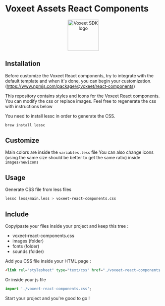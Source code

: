 Voxeet Assets React Components
=====================

<p align="center">
<img src="https://www.voxeet.com/wp-content/themes/wp-theme/assets/images/logo.svg" alt="Voxeet SDK logo" title="Voxeet SDK logo" width="100"/>
</p>

## Installation

Before customize the Voxeet React components, try to integrate with the default template and when it's done, you can begin your customization. (https://www.npmjs.com/package/@voxeet/react-components)

This repository contains styles and icons for the Voxeet React components. You can modify the css or replace images.
Feel free to regenerate the css with instructions below

You need to install lessc in order to generate the CSS.

```bash
brew install lessc
```

## Customize

Main colors are inside the ``variables.less`` file
You can also change icons (using the same size should be better to get the same ratio) inside ``images/newicons``

## Usage

Generate CSS file from less files

```bash
lessc less/main.less > voxeet-react-components.css
```

## Include

Copy/paste your files inside your project and keep this tree :

- voxeet-react-components.css
- images (folder)
- fonts (folder)
- sounds (folder)

Add you CSS file inside your HTML page :

```html
<link rel="stylesheet" type="text/css" href="./voxeet-react-components.css" />
```

Or inside your js file 

```javascript
import './voxeet-react-components.css';
```

Start your project and you're good to go !
